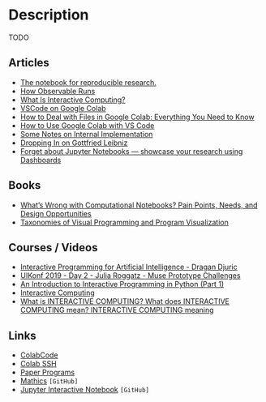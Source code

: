 # Description

TODO


## Articles

- [The notebook for reproducible research.](https://nextjournal.com/)
- [How Observable Runs](https://observablehq.com/@observablehq/how-observable-runs)
- [What Is Interactive Computing?](https://www.wise-geek.com/what-is-interactive-computing.htm)
- [VSCode on Google Colab](https://amitness.com/vscode-on-colab/)
- [How to Deal with Files in Google Colab: Everything You Need to Know](https://neptune.ai/blog/google-colab-dealing-with-files)
- [How to Use Google Colab with VS Code](https://www-freecodecamp-org.cdn.ampproject.org/c/s/www.freecodecamp.org/news/how-to-use-google-colab-with-vs-code/amp/)
- [Some Notes on Internal Implementation](https://reference.wolfram.com/language/tutorial/SomeNotesOnInternalImplementation.html)
- [Dropping In on Gottfried Leibniz](https://writings.stephenwolfram.com/2013/05/dropping-in-on-gottfried-leibniz/)
- [Forget about Jupyter Notebooks — showcase your research using Dashboards](https://blog.esciencecenter.nl/forget-about-jupyter-notebooks-showcase-your-research-using-dashboards-5d13451ba374)


## Books

- [What’s Wrong with Computational Notebooks? Pain Points, Needs, and Design Opportunities](https://www.microsoft.com/en-us/research/uploads/prod/2020/03/chi20c-sub8173-cam-i16.pdf)
- [Taxonomies  of  Visual  Programming and  Program  Visualization](https://www.cs.cmu.edu/~bam/papers/VLtax2-jvlc-1990.pdf)


## Courses / Videos

- [Interactive Programming for Artificial Intelligence - Dragan Djuric](https://youtu.be/m0rSJ9xdsdk)
- [UIKonf 2019 - Day 2 - Julia Roggatz - Muse Prototype Challenges](https://www.youtube.com/watch?v=A_fe2c6IUUo)
- [An Introduction to Interactive Programming in Python (Part 1)](https://www.coursera.org/learn/interactive-python-1)
- [Interactive Computing](https://youtu.be/Kc-wydAOmSs)
- [What is INTERACTIVE COMPUTING? What does INTERACTIVE COMPUTING mean? INTERACTIVE COMPUTING meaning](https://youtu.be/JCtrNLt1wgI)


## Links

- [ColabCode](https://github.com/abhishekkrthakur/colabcode)
- [Colab SSH](https://github.com/WassimBenzarti/colab-ssh)
- [Paper Programs](https://paperprograms.org/)
- [Mathics](https://github.com/mathics/Mathics) `[GitHub]`
- [Jupyter Interactive Notebook](https://github.com/jupyter/notebook) `[GitHub]`
